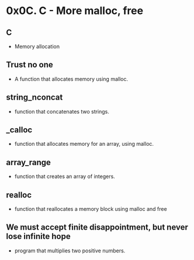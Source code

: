 # 0x0C. C - More malloc, free
## C
* Memory allocation

## Trust no one
*  A function that allocates memory using malloc.

## string_nconcat
* function that concatenates two strings.

## _calloc
* function that allocates memory for an array, using malloc.

## array_range
* function that creates an array of integers.

## realloc
* function that reallocates a memory block using malloc and free

## We must accept finite disappointment, but never lose infinite hope
*  program that multiplies two positive numbers.
